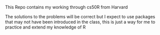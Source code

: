 This Repo contains my working through cs50R from Harvard

The solutions to the problems will be correct but I expect to use packages that may not have been introduced in the class, this is just a way for me to practice and extend my knowledge of R 